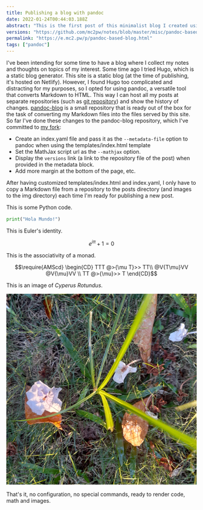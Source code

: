 ```yaml
---
title: Publishing a blog with pandoc
date: 2022-01-24T00:44:03.188Z
abstract: "This is the first post of this minimalist blog I created using [pandoc-blog](https://github.com/lukasschwab/pandoc-blog)."
versions: "https://github.com/mc2pw/notes/blob/master/misc/pandoc-based-blog.md"
permalink: "https://e.mc2.pw/p/pandoc-based-blog.html"
tags: ["pandoc"]
---
```

<!-- Other possible metadata for organizing can be index_permalink, prev_permalink, next_permalink and the corresponding index-versions, prev_versions, next_versions. Also include updated (timestamp), when it applies. -->

I've been intending for some time to have a blog where I collect my notes and thoughts on topics of my interest. Some time ago I tried Hugo, which is a static blog generator. This site is a static blog (at the time of publishing, it's hosted on Netlify). However, I found Hugo too complicated and distracting for my purposes, so I opted for using pandoc, a versatile tool that converts Markdown to HTML. This way I can host all my posts at separate repositories (such as [git repository](https://github.com/mc2pw/notes)) and show the history of changes. [pandoc-blog](https://github.com/lukasschwab/pandoc-blog) is a small repository that is ready out of the box for the task of converting my Markdown files into the files served by this site. So far I've done these changes to the pandoc-blog repository, which I've committed to [my fork](https://github.com/lukasschwab/mc2pw):

- Create an index.yaml file and pass it as the `--metadata-file` option to pandoc when using the templates/index.html template
- Set the MathJax script url as the `--mathjax` option.
- Display the `versions` link (a link to the repository file of the post) when provided in the metadata block.
- Add more margin at the bottom of the page, etc.

After having customized templates/index.html and index.yaml, I only have to copy a Markdown file from a repository to the posts directory (and images to the img directory) each time I'm ready for publishing a new post.

This is some Python code.

```python
print("Hola Mundo!")
```

This is Euler's identity.

$$ e^{i\pi} + 1 = 0 $$

This is the associativity of a monad.

$$\require{AMScd}
\begin{CD}
TTT @>{\mu T}>> TT\\
@V{T\mu}VV @V{\mu}VV \\
TT @>{\mu}>> T
\end{CD}$$
<!-- For more mathjax see math.stackexchange etc. -->

This is an image of _Cyperus Rotundus_.

![Cyperus Rotundus](../img/misc/cyperus-rotundus.jpg)

That's it, no configuration, no special commands, ready to render code, math and images.

